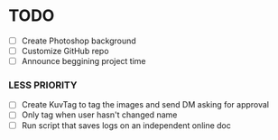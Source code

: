 # TODO

- [ ] Create Photoshop background
- [ ] Customize GitHub repo
- [ ] Announce beggining project time

### LESS PRIORITY

- [ ] Create KuvTag to tag the images and send DM asking for approval
- [ ] Only tag when user hasn't changed name
- [ ] Run script that saves logs on an independent online doc

